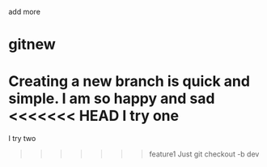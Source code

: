 add more
# gitnew
Creating a new branch is quick and simple. I am so happy and sad 
<<<<<<< HEAD
I try one
=======
I try two
>>>>>>> feature1
Just git checkout -b dev

